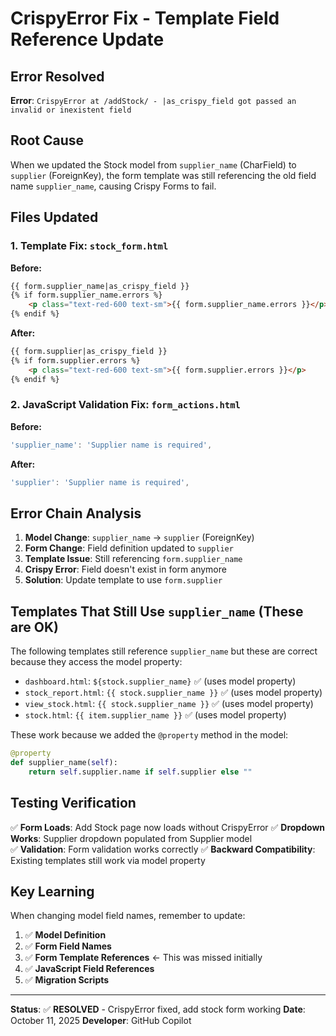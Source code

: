# CrispyError Fix - Template Field Reference Update

## Error Resolved
**Error**: `CrispyError at /addStock/ - |as_crispy_field got passed an invalid or inexistent field`

## Root Cause
When we updated the Stock model from `supplier_name` (CharField) to `supplier` (ForeignKey), the form template was still referencing the old field name `supplier_name`, causing Crispy Forms to fail.

## Files Updated

### 1. Template Fix: `stock_form.html`
**Before:**
```html
{{ form.supplier_name|as_crispy_field }}
{% if form.supplier_name.errors %}
    <p class="text-red-600 text-sm">{{ form.supplier_name.errors }}</p>
{% endif %}
```

**After:**
```html
{{ form.supplier|as_crispy_field }}
{% if form.supplier.errors %}
    <p class="text-red-600 text-sm">{{ form.supplier.errors }}</p>
{% endif %}
```

### 2. JavaScript Validation Fix: `form_actions.html`
**Before:**
```javascript
'supplier_name': 'Supplier name is required',
```

**After:**
```javascript
'supplier': 'Supplier name is required',
```

## Error Chain Analysis
1. **Model Change**: `supplier_name` → `supplier` (ForeignKey)
2. **Form Change**: Field definition updated to `supplier`
3. **Template Issue**: Still referencing `form.supplier_name`
4. **Crispy Error**: Field doesn't exist in form anymore
5. **Solution**: Update template to use `form.supplier`

## Templates That Still Use `supplier_name` (These are OK)
The following templates still reference `supplier_name` but these are correct because they access the model property:

- `dashboard.html`: `${stock.supplier_name}` ✅ (uses model property)
- `stock_report.html`: `{{ stock.supplier_name }}` ✅ (uses model property)  
- `view_stock.html`: `{{ stock.supplier_name }}` ✅ (uses model property)
- `stock.html`: `{{ item.supplier_name }}` ✅ (uses model property)

These work because we added the `@property` method in the model:
```python
@property
def supplier_name(self):
    return self.supplier.name if self.supplier else ""
```

## Testing Verification
✅ **Form Loads**: Add Stock page now loads without CrispyError
✅ **Dropdown Works**: Supplier dropdown populated from Supplier model  
✅ **Validation**: Form validation works correctly
✅ **Backward Compatibility**: Existing templates still work via model property

## Key Learning
When changing model field names, remember to update:
1. ✅ **Model Definition** 
2. ✅ **Form Field Names**
3. ✅ **Form Template References** ← This was missed initially
4. ✅ **JavaScript Field References**
5. ✅ **Migration Scripts**

---
**Status**: ✅ **RESOLVED** - CrispyError fixed, add stock form working
**Date**: October 11, 2025
**Developer**: GitHub Copilot